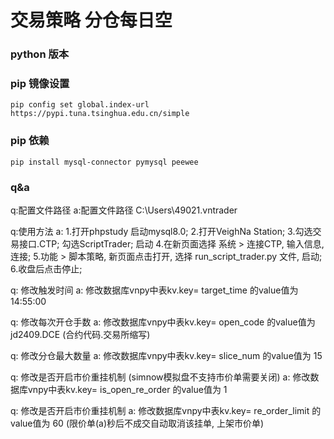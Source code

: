 # 交易策略 分仓每日空
### python 版本  
### pip 镜像设置 
```
pip config set global.index-url https://pypi.tuna.tsinghua.edu.cn/simple
```
### pip 依赖
```
pip install mysql-connector pymysql peewee
```


### q&a
q:配置文件路径
a:配置文件路径 C:\Users\49021\.vntrader

q:使用方法
a:
    1.打开phpstudy 启动mysql8.0; 
    2.打开VeighNa Station;
    3.勾选交易接口.CTP; 勾选ScriptTrader; 启动
    4.在新页面选择 系统 > 连接CTP, 输入信息, 连接;
    5.功能 > 脚本策略, 新页面点击打开, 选择 run_script_trader.py 文件, 启动;
    6.收盘后点击停止;

q: 修改触发时间
a: 修改数据库vnpy中表kv.key= target_time 的value值为 14:55:00

q: 修改每次开仓手数
a: 修改数据库vnpy中表kv.key= open_code 的value值为 jd2409.DCE (合约代码.交易所缩写)

q: 修改分仓最大数量
a: 修改数据库vnpy中表kv.key= slice_num 的value值为 15

q: 修改是否开启市价重挂机制 (simnow模拟盘不支持市价单需要关闭)
a: 修改数据库vnpy中表kv.key= is_open_re_order 的value值为 1

q: 修改是否开启市价重挂机制
a: 修改数据库vnpy中表kv.key= re_order_limit 的value值为 60 (限价单(a)秒后不成交自动取消该挂单, 上架市价单)

